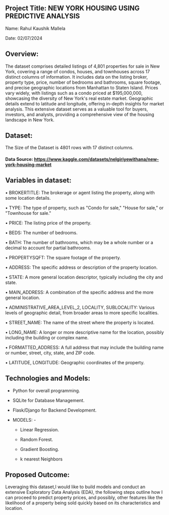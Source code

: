 
## Project Title: NEW YORK HOUSING USING PREDICTIVE ANALYSIS

Name: Rahul Kaushik Mallela
    
Date: 02/07/2024

## Overview:


The dataset comprises detailed listings of 4,801 properties for sale in New York, covering a range of condos, houses, and townhouses across 17 distinct columns of information. It includes data on the listing broker, property type, price, number of bedrooms and bathrooms, square footage, and precise geographic locations from Manhattan to Staten Island. Prices vary widely, with listings such as a condo priced at $195,000,000, showcasing the diversity of New York's real estate market. Geographic details extend to latitude and longitude, offering in-depth insights for market analysis. This extensive dataset serves as a valuable tool for buyers, investors, and analysts, providing a comprehensive view of the housing landscape in New York.

## Dataset:

The Size of the Dataset is 4801 rows with 17 distinct columns.

#### Data Source: https://www.kaggle.com/datasets/nelgiriyewithana/new-york-housing-market

## Variables in dataset:


•	 BROKERTITLE: The brokerage or agent listing the property, along with some location details.

•	 TYPE: The type of property, such as "Condo for sale," "House for sale," or "Townhouse for sale."

•	 PRICE: The listing price of the property.

•	 BEDS: The number of bedrooms.

•	 BATH: The number of bathrooms, which may be a whole number or a decimal to account for partial bathrooms.

•	 PROPERTYSQFT: The square footage of the property.

•	 ADDRESS: The specific address or description of the property location.

•	 STATE: A more general location descriptor, typically including the city and state.

•	 MAIN_ADDRESS: A combination of the specific address and the more general location.

•	 ADMINISTRATIVE_AREA_LEVEL_2, LOCALITY, SUBLOCALITY: Various levels of geographic detail, from broader areas to more specific localities.

•	 STREET_NAME: The name of the street where the property is located.

•	 LONG_NAME: A longer or more descriptive name for the location, possibly including the building or complex name.

•	 FORMATTED_ADDRESS: A full address that may include the building name or number, street, city, state, and ZIP code.

•	 LATITUDE, LONGITUDE: Geographic coordinates of the property.

## Technologies and Models:
- Python for overall programming.

- SQLite for Database Management.

- Flask/Django for Backend Development.

- MODELS: - 
  - Linear Regression.
  
  - Random Forest.
  
  - Gradient Boosting.
  
  - k nearest Neighbors

## Proposed Outcome:

Leveraging this dataset,I would like to build models and conduct an extensive Exploratory Data Analysis (EDA), the following steps outline how I can proceed to predict property prices, and possibly, other features like the likelihood of a property being sold quickly based on its characteristics and location.


